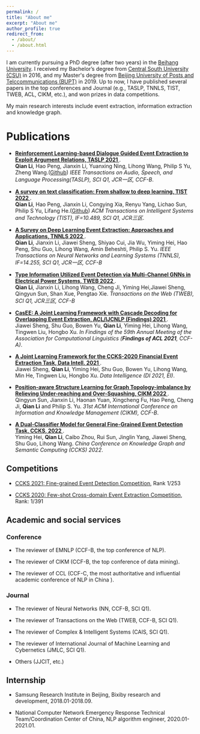 ```yaml
---
permalink: /
title: "About me"
excerpt: "About me"
author_profile: true
redirect_from: 
  - /about/
  - /about.html
---
```


I am currently pursuing a PhD degree (after two years) in the [Beihang University](https://buaa.edu.cn/). I received my Bachelor’s degree from [Central South University (CSU)](https://www.csu.edu.cn/) in 2016, and my Master's degree from [Beijing University of Posts and Telccommunications (BUPT)](https://www.bupt.edu.cn/) in 2019.  Up to now, I have published several papers in the top conferences and Journal (e.g., TASLP, TNNLS, TIST, TWEB, ACL, CIKM, etc.), and won prizes in data competitions. 

My main research interests include event extraction, information extraction and knowledge graph.


# Publications



- **<a href="https://ieeexplore.ieee.org/abstract/document/9664363" target="_blank">Reinforcement Learning-based Dialogue Guided Event Extraction to Exploit Argument Relations, TASLP 2021 </a>**.<br>
  **Qian Li**, Hao Peng, Jianxin Li, Yuanxing Ning, Lihong Wang, Philip S Yu, Zheng Wang.(<a href="https://github.com/xiaoqian19940510/TASLP-EAREE" target="_blank">Github</a>)
  *IEEE Transactions on Audio, Speech, and Language Processing(TASLP), SCI Q1, JCR一区, CCF-B*.


- **<a href="https://dl.acm.org/doi/abs/10.1145/3495162" target="_blank">A survey on text classification: From shallow to deep learning, TIST 2022 </a>**.<br>
  **Qian Li**, Hao Peng, Jianxin Li, Congying Xia, Renyu Yang, Lichao Sun, Philip S Yu, Lifang He.(<a href="https://github.com/xiaoqian19940510/text-classification-surveys" target="_blank">Github</a>)
  *ACM Transactions on Intelligent Systems and Technology (TIST), IF=10.489, SCI Q1, JCR三区*.



- **<a href="https://ieeexplore.ieee.org/abstract/document/9927311/" target="_blank">A Survey on Deep Learning Event Extraction: Approaches and Applications,  TNNLS 2022 </a>**.<br>
  **Qian Li**, Jianxin Li, Jiawei Sheng, Shiyao Cui, Jia Wu, Yiming Hei, Hao Peng, Shu Guo, Lihong Wang, Amin Beheshti, Philip S. Yu. *IEEE Transactions on Neural Networks and Learning Systems (TNNLS), IF=14.255, SCI Q1, JCR一区, CCF-B*

- **<a href="https://ieeexplore.ieee.org/abstract/document/9927311/" target="_blank">Type Information Utilized Event Detection via Multi-Channel GNNs in Electrical Power Systems,  TWEB 2022 </a>**.<br>
  **Qian Li**, Jianxin Li, Lihong Wang, Cheng Ji, Yiming Hei,Jiawei Sheng, Qingyun Sun, Shan Xue, Pengtao Xie. *Transactions on the Web (TWEB), SCI Q1, JCR三区, CCF-B*

- **<a href="https://aclanthology.org/2021.findings-acl.14/">CasEE: A Joint Learning Framework with Cascade Decoding for Overlapping Event Extraction, ACL/IJCNLP (Findings) 2021 </a>**.<br>
  Jiawei Sheng, Shu Guo, Bowen Yu, **Qian Li**, Yiming Hei, Lihong Wang, Tingwen Liu, Hongbo Xu.
  *In Findings of the 59th Annual Meeting of the Association for Computational Linguistics (**Findings of ACL 2021**, CCF-A)*.


- **<a href="https://direct.mit.edu/dint/article/3/3/444/100995/A-Joint-Learning-Framework-for-the-CCKS-2020" target="_blank">A Joint Learning Framework for the CCKS-2020 Financial Event Extraction Task,  Data Intell. 2021 </a>**.<br>
  Jiawei Sheng, **Qian Li**, Yiming Hei, Shu Guo, Bowen Yu, Lihong Wang, Min He, Tingwen Liu, Hongbo Xu. *Data Intelligence (DI 2021, EI)*.
  


- **<a href="https://aclanthology.org/2021.findings-acl.14/"> Position-aware Structure Learning for Graph Topology-imbalance by Relieving Under-reaching and Over-Squashing, CIKM 2022 </a>**.<br>
  Qingyun Sun, Jianxin Li, Haonan Yuan, Xingcheng Fu, Hao Peng, Cheng Ji, **Qian Li** and Philip S. Yu.
  *31st ACM International Conference on Information and Knowledge Management (CIKM), CCF-B*.


  



- **<a href="https://link.springer.com/chapter/10.1007/978-981-19-0713-5_3" target="_blank">A Dual-Classifier Model for General Fine-Grained Event Detection Task,  CCKS, 2022 </a>**.<br>
  Yiming Hei, **Qian Li**, Caibo Zhou, Rui Sun, Jinglin Yang, Jiawei Sheng, Shu Guo, Lihong Wang. *China Conference on Knowledge Graph and Semantic Computing (CCKS) 2022*.


## Competitions

- [CCKS 2021: Fine-grained Event Detection Competition](http://sigkg.cn/ccks2021/), Rank 1/253 

- [CCKS 2020: Few-shot Cross-domain Event Extraction Competition](http://sigkg.cn/ccks2020/?page_id=69#task4), Rank: 1/391 


## Academic and social services

### Conference

- The reviewer of EMNLP (CCF-B, the top conference of NLP).

- The reviewer of CIKM (CCF-B, the top conference of data mining).

- The reviewer of CCL (CCF-C, the most authoritative and influential academic conference of NLP in China ).


### Journal
- The reviewer of Neural Networks (NN, CCF-B, SCI Q1).

- The reviewer of Transactions on the Web (TWEB, CCF-B, SCI Q1).

- The reviewer of Complex & Intelligent Systems (CAIS, SCI Q1).

- The reviewer of International Journal of Machine Learning and Cybernetics (JMLC, SCI Q1).

- Others (JJCIT, etc.)






## Internship

- Samsung Research Institute in Beijing, Bixiby research and development, 2018.01-2018.09.

- National Computer Network Emergency Response Technical Team/Coordination Center of China, NLP algorithm engineer, 2020.01-2021.01.


